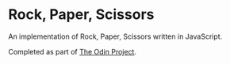 # Rock, Paper, Scissors

An implementation of Rock, Paper, Scissors written in JavaScript.

Completed as part of [The Odin
Project](https://www.theodinproject.com/courses/web-development-101/lessons/rock-paper-scissors).
